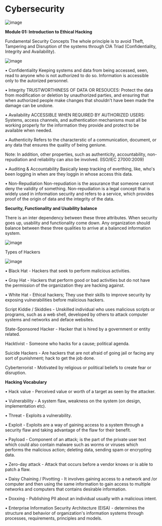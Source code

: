 # Cybersecurity
![image](https://user-images.githubusercontent.com/77906460/136640785-77b088b7-271c-414a-9693-18c1fe13b309.png)

**Module 01: Introduction to Ethical Hacking**

Fundamental Security Concepts
The whole principle is to avoid Theft, Tampering and Disruption of the systems through CIA Triad (Confidentiality, Integrity and Availability).

![image](https://user-images.githubusercontent.com/77906460/136640939-4eeea7da-6910-4f6e-9491-91101275e748.png)


•	Confidentiality Keeping systems and data from being accessed, seen, read to anyone who is not authorized to do so. Information is accessible only to the autorized personnel.

•	Integrity TRUSTWORTHINESS OF DATA OR RESOUCES: Protect the data from modification or deletion by unauthorized parties, and ensuring that when authorized people make changes that shouldn't have been made the damage can be undone.

•	Availability ACCESSIBLE WHEN REQUIRED BY AUTHORIZED USERS: Systems, access channels, and authentication mechanisms must all be working properly for the information they provide and protect to be available when needed.

•	Authenticity Refers to the characterstic of a communication, document, or any data that ensures the quality of being geniune.

Note: In addition, other properties, such as authenticity, accountability, non-repudiation and reliability can also be involved. (ISO/IEC 27000:2009)

•	Auditing & Accountability Basically keep tracking of everthing, like, who's been logging in when are they loggin in whose access this data.

•	Non-Repudiation Non-repudiation is the assurance that someone cannot deny the validity of something. Non-repudiation is a legal concept that is widely used in information security and refers to a service, which provides proof of the origin of data and the integrity of the data.

**Security, Functionality and Usability balance**

There is an inter dependency between these three attributes. When security goes up, usability and functionality come down. Any organization should balance between these three qualities to arrive at a balanced information system.
 
![image](https://user-images.githubusercontent.com/77906460/136644196-8ac991e4-ff8f-4731-989c-3f3cc6eb902d.png)


Types of Hackers

![image](https://user-images.githubusercontent.com/77906460/136644202-6a5ac938-21f0-41a5-9073-c367a8cb8b22.png)

 
•	Black Hat - Hackers that seek to perform malicious activities.

•	Gray Hat - Hackers that perform good or bad activities but do not have the permission of the organization they are hacking against.

•	White Hat - Ethical hackers; They use their skills to improve security by exposing vulnerabilities before malicious hackers.

Script Kiddie / Skiddies - Unskilled individual who uses malicious scripts or programs, such as a web shell, developed by others to attack computer systems and networks and deface websites.

State-Sponsored Hacker - Hacker that is hired by a government or entity related.

Hacktivist - Someone who hacks for a cause; political agenda.

Suicide Hackers - Are hackers that are not afraid of going jail or facing any sort of punishment; hack to get the job done.

Cyberterrorist - Motivated by religious or political beliefs to create fear or disruption.


**Hacking Vocabulary**

•	Hack value - Perceived value or worth of a target as seen by the attacker.

•	Vulnerability - A system flaw, weakness on the system (on design, implementation etc).

•	Threat - Exploits a vulnerability.

•	Exploit - Exploits are a way of gaining access to a system through a security flaw and taking advantage of the flaw for their benefit.

•	Payload - Component of an attack; is the part of the private user text which could also contain malware such as worms or viruses which performs the malicious action; deleting data, sending spam or encrypting data.

•	Zero-day attack - Attack that occurs before a vendor knows or is able to patch a flaw.

•	Daisy Chaining / Pivotting - It involves gaining access to a network and /or computer and then using the same information to gain access to multiple networks and computers that contains desirable information.

•	Doxxing - Publishing PII about an individual usually with a malicious intent.

•	Enterprise Information Security Architecture (EISA) - determines the structure and behavior of organization's information systems through processes, requirements, principles and models.

